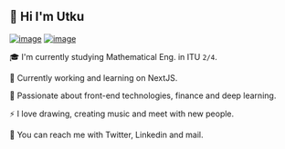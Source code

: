 ## 👋 Hi I'm Utku

<a href="https://www.twitter.com/utkuumetin">![image](https://img.shields.io/badge/Twitter-1DA1F2?style=for-the-badge&logo=twitter&logoColor=white)</a>
<a href="https://www.linkedin.com/in/utku-metin-b4a513196/">![image](https://img.shields.io/badge/LinkedIn-0077B5?style=for-the-badge&logo=linkedin&logoColor=white)</a>

🎓 I'm currently studying Mathematical Eng. in ITU ```2/4```.

🔭 Currently working and learning on NextJS. 

🍔 Passionate about front-end technologies, finance and deep learning.

⚡ I love drawing, creating music and meet with new people.

💬 You can reach me with Twitter, Linkedin and mail.
